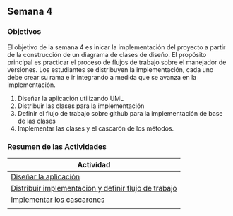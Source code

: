 ## Semana 4

### Objetivos

El objetivo de la semana 4 es inicar la implementación del proyecto a partir de la construcción de un diagrama de clases de diseño. El propósito principal es practicar el proceso de flujos de trabajo sobre el manejador de versiones. 
Los estudiantes se distribuyen la implementación, cada uno debe crear su rama e ir integrando a medida que se avanza en la implementación.

1. Diseñar la aplicación utilizando UML 
2. Distribuir las clases para la implementación 
3. Definir el flujo de trabajo sobre github para la implementación de base de las clases
4. Implementar las clases y el cascarón de los métodos. 

### Resumen de las Actividades

| Actividad                                                                                   |
| ------------------------------------------------------------------------------------------- |
| [Diseñar la aplicación ](s4_disenio) |
| [Distribuir implementación y definir flujo de trabajo](s4_flujo)                          |
| [Implementar los cascarones](s4_cascarones)                                                           |
                                               |
